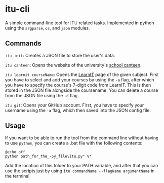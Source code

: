 # itu-cli

A simple command-line tool for ITU related tasks. Implemented in python using the `argparse`, `os`, and `json` modules.

## Commands

`itu init`: Creates a JSON file to store the user's data.

`itu canteen`: Opens the website of the university's [school canteen](https://itustudent.itu.dk/Campus-Life/Student-Life/Canteen-Menu).

`itu learnit courseName`:
Opens the [LearnIT](https://learnit.itu.dk/) page of the given subject. First you have to select and add your courses by using the `-a` flag, after which you have to specify the course's 7-digit code from LearnIT. This is then stored in the JSON file alongside the coursename. You can delete a course from the JSON file using the `-d` flag.

`itu git`: Opens your GitHub account. First, you have to specify your username using the `-a` flag, which then saved into the JSON config file.

## Usage
If you want to be able to run the tool from the command line without having to use `python`, you can create a .bat file with the following contents:

    @echo off
    python path_for_the_-py_file\itu.py" %*

Add the location of this folder to your PATH variable, and after that you can use the scripts just by using `itu commandName --flagName argumentName` in the terminal.